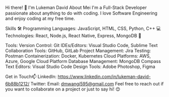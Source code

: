Hi there! 👋 I'm Lukeman David
About Meℹ
I'm a Full-Stack Developer passionate about anything to do with coding. I love Software Engineering and enjoy coding at my free time.

Skills 🛠️
Programming Languages: JavaScript, HTML, CSS, Python, C++ 💻
Technologies: React, Node.js, React Native, Express, MongoDB 🚀


Tools:
  Version Control: Git
  IDEs/Editors: Visual Studio Code, Sublime Text
  Collaboration Tools: GitHub, GitLab
  Project Management: Jira
  Testing: Postman
  Containerization: Docker, Kubernetes
  Cloud Platforms: AWS, Azure, Google Cloud Platform
  Database Management: MongoDB Compass
  Text Editors: Visual Studio Code
  Design Tools: Adobe Photoshop, Figma


Get in Touch📫
LinkedIn: https://www.linkedin.com/in/lukeman-david-6b88b1212/
Twitter: 
Email: dmwangi595@gmail.com
Feel free to reach out if you want to collaborate on a project or just to say hi! 😊

